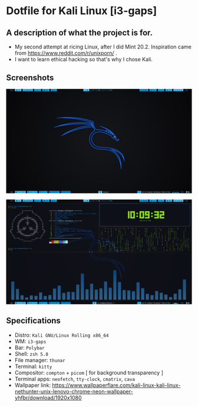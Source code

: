 # Dotfile for Kali Linux [i3-gaps]

## A description of what the project is for.
- My second attempt at ricing Linux, after I did Mint 20.2. Inspiration came from https://www.reddit.com/r/unixporn/ .  
- I want to learn ethical hacking so that's why I chose Kali.

## Screenshots

![Screenshot](./Screenshots/KaliDesktEmpty.png)

![Screenshot](./Screenshots/KaliDesktopFull.png)

## Specifications

- Distro: `Kali GNU/Linux Rolling x86_64`
- WM: `i3-gaps`
- Bar: `Polybar`
- Shell: `zsh 5.8`
- File manager: `thunar`
- Terminal: `kitty`
- Compositor: `compton` + `picom` [ for background transparency ]
- Terminal apps: `neofetch`, `tty-clock`, `cmatrix`, `cava`
- Wallpaper link: https://www.wallpaperflare.com/kali-linux-kali-linux-nethunter-unix-lenovo-chrome-neon-wallpaper-yhfbr/download/1920x1080
